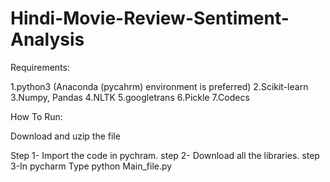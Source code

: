 # Hindi-Movie-Review-Sentiment-Analysis

Requirements:

1.python3 (Anaconda (pycahrm) environment is preferred)
2.Scikit-learn
3.Numpy, Pandas
4.NLTK
5.googletrans
6.Pickle
7.Codecs

How To Run:

Download and uzip the file

Step 1- Import the code in pychram.
step 2- Download all the libraries.
step 3-In pycharm Type python Main_file.py
